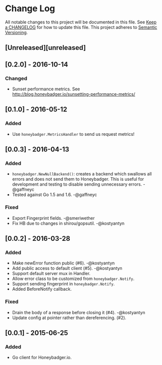 # Change Log
All notable changes to this project will be documented in this file. See [Keep a
CHANGELOG](http://keepachangelog.com/) for how to update this file. This project
adheres to [Semantic Versioning](http://semver.org/).

## [Unreleased][unreleased]

## [0.2.0] - 2016-10-14
### Changed
- Sunset performance metrics. See
  http://blog.honeybadger.io/sunsetting-performance-metrics/

## [0.1.0] - 2016-05-12
### Added
- Use `honeybadger.MetricsHandler` to send us request metrics!

## [0.0.3] - 2016-04-13
### Added
- `honeybadger.NewNullBackend()`: creates a backend which swallows all errors
  and does not send them to Honeybadger. This is useful for development and
  testing to disable sending unnecessary errors. -@gaffneyc
- Tested against Go 1.5 and 1.6. -@gaffneyc

### Fixed
- Export Fingerprint fields. -@smeriwether
- Fix HB due to changes in shirou/gopsutil. -@kostyantyn

## [0.0.2] - 2016-03-28
### Added
- Make newError function public (#6). -@kostyantyn
- Add public access to default client (#5). -@kostyantyn
- Support default server mux in Handler.
- Allow error class to be customized from `honeybadger.Notify`.
- Support sending fingerprint in `honeybadger.Notify`.
- Added BeforeNotify callback.

### Fixed
- Drain the body of a response before closing it (#4). -@kostyantyn
- Update config at pointer rather than dereferencing. (#2).

## [0.0.1] - 2015-06-25
### Added
- Go client for Honeybadger.io.
